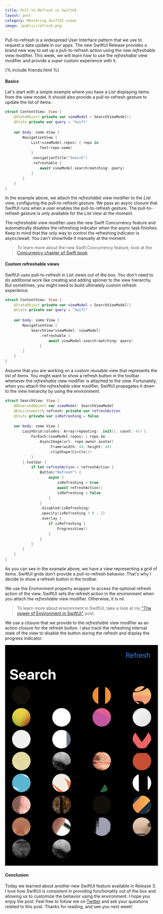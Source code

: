 ```yaml
---
title: Pull-to-Refresh in SwiftUI
layout: post
category: Mastering SwiftUI views
image: /public/refresh.png
---
```


Pull-to-refresh is a widespread User Interface pattern that we use to request a data update in our apps. The new SwiftUI Release provides a brand new way to set up a pull-to-refresh action using the new *refreshable* view modifier. This week, we will learn how to use the *refreshable* view modifier and provide a super custom experience with it.

{% include friends.html %}

#### Basics
Let's start with a simple example where you have a *List* displaying items from the view model. It should also provide a pull-to-refresh gesture to update the list of items.

```swift
struct ContentView: View {
    @StateObject private var viewModel = SearchViewModel()
    @State private var query = "Swift"

    var body: some View {
        NavigationView {
            List(viewModel.repos) { repo in
                Text(repo.name)
            }
            .navigationTitle("Search")
            .refreshable {
                await viewModel.search(matching: query)
            }
        }
    }
}
```

In the example above, we attach the *refreshable* view modifier to the *List* view, configuring the pull-to-refresh gesture. We pass an async closure that SwiftUI runs when a user enables the pull-to-refresh gesture. The pull-to-refresh gesture is only available for the *List* view at the moment.

The *refreshable* view modifier uses the new Swift Concurrency feature and automatically disables the refreshing indicator when the async task finishes. Keep in mind that the only way to control the refreshing indicator is async/await. You can't show/hide it manually at the moment.

> To learn more about the new Swift Concurrency feature, look at the [Concurrency chapter of Swift book](https://docs.swift.org/swift-book/LanguageGuide/Concurrency.html).

#### Custom refreshable views
SwiftUI uses pull-to-refresh in List views out of the box. You don't need to do additional work like creating and adding spinner to the view hierarchy. But sometimes, you might need to build ultimately custom refresh experience.

```swift
struct ContentView: View {
    @StateObject private var viewModel = SearchViewModel()
    @State private var query = "Swift"

    var body: some View {
        NavigationView {
            SearchView(viewModel: viewModel)
                .refreshable {
                    await viewModel.search(matching: query)
                }
        }
    }
}
```

Assume that you are working on a custom reusable view that represents the list of items. You might want to show a refresh button in the toolbar whenever the *refreshable* view modifier is attached to the view. Fortunately, when you attach the *refreshable* view modifier, SwiftUI propagates it down to the view hierarchy by using the environment.

```swift
struct SearchView: View {
    @ObservedObject var viewModel: SearchViewModel
    @Environment(\.refresh) private var refreshAction
    @State private var isRefreshing = false

    var body: some View {
        LazyVGrid(columns: Array(repeating: .init(), count: 4)) {
            ForEach(viewModel.repos) { repo in
                AsyncImage(url: repo.owner.avatar)
                    .frame(width: 44, height: 44)
                    .clipShape(Circle())
            }
        }.toolbar {
            if let refreshAction = refreshAction {
                Button("Refresh") {
                    async {
                        isRefreshing = true
                        await refreshAction()
                        isRefreshing = false
                    }
                }
                .disabled(isRefreshing)
                .opacity(isRefreshing ? 0 : 1)
                .overlay {
                    if isRefreshing {
                        ProgressView()
                    }
                }
            }
        }
    }
}
```

As you can see in the example above, we have a view representing a grid of items. SwiftUI grids don't provide a pull-to-refresh behavior. That's why I decide to show a refresh button in the toolbar. 

We use the *Environment* property wrapper to access the optional refresh action of the view. SwiftUI sets the refresh action in the environment when you attach the *refreshable* view modifier. Otherwise, it is nil.

> To learn more about environment in SwiftUI, take a look at my ["The power of Environment in SwiftUI"](/2019/08/21/the-power-of-environment-in-swiftui/) post.

We use a closure that we provide to the *refreshable* view modifier as an action closure for the refresh button. I also track the refreshing internal state of the view to disable the button during the refresh and display the progress indicator.

![refresh](/public/refresh.png)

#### Conclusion
Today we learned about another new SwiftUI feature available in Release 3. I love how SwiftUI is consistent in providing functionality out of the box and allowing us to customize the behavior using the environment. I hope you enjoy the post. Feel free to follow me on [Twitter](https://twitter.com/mecid) and ask your questions related to this post. Thanks for reading, and see you next week!